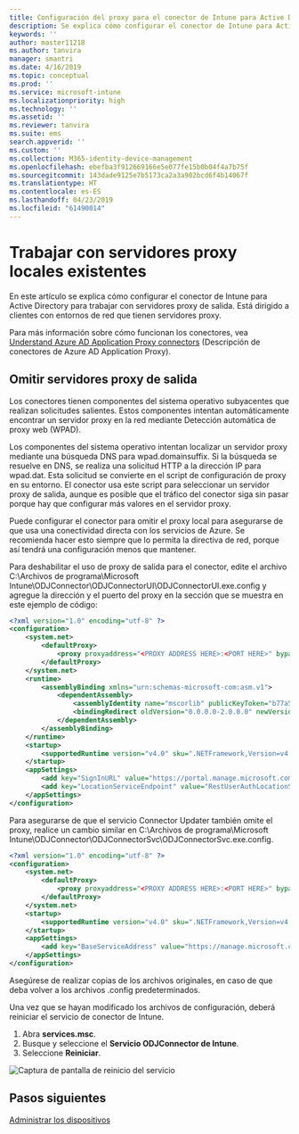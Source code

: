 ```yaml
---
title: Configuración del proxy para el conector de Intune para Active Directory
description: Se explica cómo configurar el conector de Intune para Active Directory para trabajar con servidores proxy locales existentes.
keywords: ''
author: master11218
ms.author: tanvira
manager: smantri
ms.date: 4/16/2019
ms.topic: conceptual
ms.prod: ''
ms.service: microsoft-intune
ms.localizationpriority: high
ms.technology: ''
ms.assetid: ''
ms.reviewer: tanvira
ms.suite: ems
search.appverid: ''
ms.custom: ''
ms.collection: M365-identity-device-management
ms.openlocfilehash: ebefba3f912669166e5e077fe15b0b04f4a7b75f
ms.sourcegitcommit: 143dade9125e7b5173ca2a3a902bcd6f4b14067f
ms.translationtype: HT
ms.contentlocale: es-ES
ms.lasthandoff: 04/23/2019
ms.locfileid: "61490014"
---
```

# <a name="work-with-existing-on-premises-proxy-servers"></a>Trabajar con servidores proxy locales existentes

En este artículo se explica cómo configurar el conector de Intune para Active Directory para trabajar con servidores proxy de salida. Está dirigido a clientes con entornos de red que tienen servidores proxy.

Para más información sobre cómo funcionan los conectores, vea [Understand Azure AD Application Proxy connectors](https://docs.microsoft.com/en-us/azure/active-directory/manage-apps/application-proxy-connectors) (Descripción de conectores de Azure AD Application Proxy).

## <a name="bypass-outbound-proxies"></a>Omitir servidores proxy de salida

Los conectores tienen componentes del sistema operativo subyacentes que realizan solicitudes salientes. Estos componentes intentan automáticamente encontrar un servidor proxy en la red mediante Detección automática de proxy web (WPAD).

Los componentes del sistema operativo intentan localizar un servidor proxy mediante una búsqueda DNS para wpad.domainsuffix. Si la búsqueda se resuelve en DNS, se realiza una solicitud HTTP a la dirección IP para wpad.dat. Esta solicitud se convierte en el script de configuración de proxy en su entorno. El conector usa este script para seleccionar un servidor proxy de salida, aunque es posible que el tráfico del conector siga sin pasar porque hay que configurar más valores en el servidor proxy.

Puede configurar el conector para omitir el proxy local para asegurarse de que usa una conectividad directa con los servicios de Azure. Se recomienda hacer esto siempre que lo permita la directiva de red, porque así tendrá una configuración menos que mantener.

Para deshabilitar el uso de proxy de salida para el conector, edite el archivo C:\Archivos de programa\Microsoft Intune\ODJConnector\ODJConnectorUI\ODJConnectorUI.exe.config y agregue la dirección y el puerto del proxy en la sección que se muestra en este ejemplo de código:

```xml
<?xml version="1.0" encoding="utf-8" ?>
<configuration>
    <system.net>  
        <defaultProxy>   
            <proxy proxyaddress="<PROXY ADDRESS HERE>:<PORT HERE>" bypassonlocal="True" usesystemdefault="True"/>   
        </defaultProxy>  
    </system.net>
    <runtime>
        <assemblyBinding xmlns="urn:schemas-microsoft-com:asm.v1">
            <dependentAssembly>
                <assemblyIdentity name="mscorlib" publicKeyToken="b77a5c561934e089" culture="neutral"/>
                <bindingRedirect oldVersion="0.0.0.0-2.0.0.0" newVersion="4.6.0.0" />
            </dependentAssembly>
        </assemblyBinding>
    </runtime>
    <startup> 
        <supportedRuntime version="v4.0" sku=".NETFramework,Version=v4.6" />
    </startup>
    <appSettings>
        <add key="SignInURL" value="https://portal.manage.microsoft.com/Home/ClientLogon"/>
        <add key="LocationServiceEndpoint" value="RestUserAuthLocationService/RestUserAuthLocationService/ServiceAddresses"/>
    </appSettings>
</configuration>
```
Para asegurarse de que el servicio Connector Updater también omite el proxy, realice un cambio similar en C:\Archivos de programa\Microsoft Intune\ODJConnector\ODJConnectorSvc\ODJConnectorSvc.exe.config.

```xml
<?xml version="1.0" encoding="utf-8" ?>
<configuration>
    <system.net>  
        <defaultProxy>   
            <proxy proxyaddress="<PROXY ADDRESS HERE>:<PORT HERE>" bypassonlocal="True" usesystemdefault="True"/>   
        </defaultProxy>  
    </system.net>
    <startup>
        <supportedRuntime version="v4.0" sku=".NETFramework,Version=v4.6" />
    </startup>
    <appSettings>
        <add key="BaseServiceAddress" value="https://manage.microsoft.com/" />
    </appSettings>
</configuration>
```

Asegúrese de realizar copias de los archivos originales, en caso de que deba volver a los archivos .config predeterminados.

Una vez que se hayan modificado los archivos de configuración, deberá reiniciar el servicio de conector de Intune. 

1. Abra **services.msc**.
2. Busque y seleccione el **Servicio ODJConnector de Intune**.
3. Seleccione **Reiniciar**.

![Captura de pantalla de reinicio del servicio](media/autopilot-hybrid-connector-proxy/service-restart.png)


## <a name="next-steps"></a>Pasos siguientes

[Administrar los dispositivos](device-management.md)